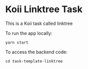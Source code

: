 # Koii Linktree Task

This is a Koii task called linktree 

To run the app locally:

`yarn start`

To access the backend code:

`cd task-template-linktree`
